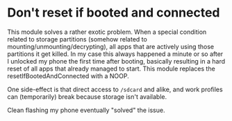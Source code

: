 # Don't reset if booted and connected

This module solves a rather exotic problem. When a special condition related to storage partitions
(somehow related to mounting/unmounting/decrypting), all apps that are actively using those partitions it get killed.
In my case this always happened a minute or so after I unlocked my phone the first time after booting, 
basically resulting in a hard reset of all apps that already managed to start.
This module replaces the resetIfBootedAndConnected with a NOOP.

One side-effect is that direct access to `/sdcard` and alike, and work profiles can (temporarily) break because storage isn't available.

Clean flashing my phone eventually "solved" the issue.
